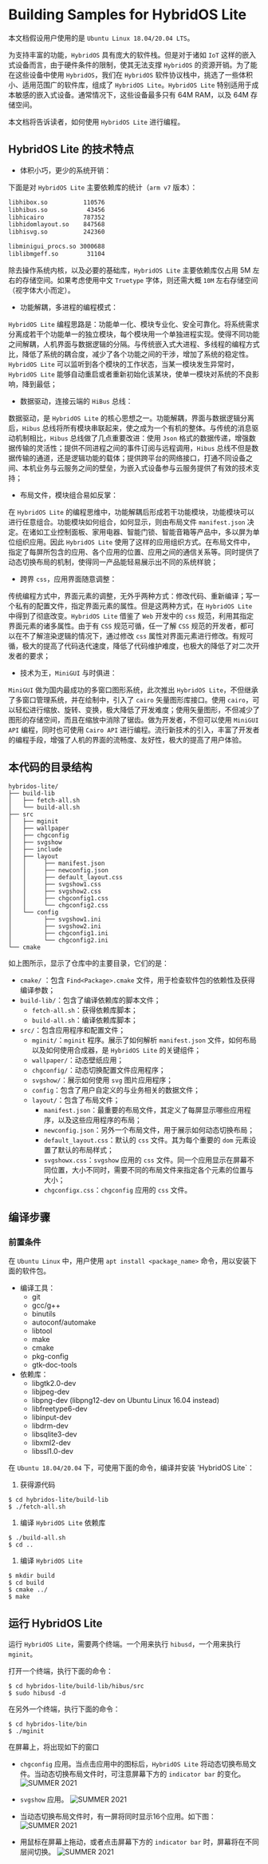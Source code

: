 # Building Samples for HybridOS Lite

本文档假设用户使用的是 `Ubuntu Linux 18.04/20.04 LTS`。

为支持丰富的功能，`HybridOS` 具有庞大的软件栈。但是对于诸如 `IoT` 这样的嵌入式设备而言，由于硬件条件的限制，使其无法支撑 `HybridOS` 的资源开销。为了能在这些设备中使用 `HybridOS`，我们在 `HybridOS` 软件协议栈中，挑选了一些体积小、适用范围广的软件库，组成了 `HybridOS Lite`。`HybridOS Lite` 特别适用于成本敏感的嵌入式设备。通常情况下，这些设备最多只有 64M RAM，以及 64M 存储空间。

本文档将告诉读者，如何使用 `HybridOS Lite` 进行编程。

## HybridOS Lite 的技术特点  

- 体积小巧，更少的系统开销：

下面是对 `HybridOS Lite` 主要依赖库的统计（`arm v7` 版本）：

``` bash
libhibox.so          110576 
libhibus.so           43456 
libhicairo           787352 
libhidomlayout.so    847568
libhisvg.so          242360

libminigui_procs.so 3000688
liblibmgeff.so        31104
```

除去操作系统内核，以及必要的基础库，`HybridOS Lite` 主要依赖库仅占用 5M 左右的存储空间。如果考虑使用中文 `Truetype` 字体，则还需大概 `10M` 左右存储空间（视字体大小而定）。

- 功能解耦，多进程的编程模式：

`HybridOS Lite` 编程思路是：功能单一化、模块专业化、安全可靠化。将系统需求分离成若干个功能单一的独立模块，每个模块用一个单独进程实现。使得不同功能之间解耦，人机界面与数据逻辑的分隔。与传统嵌入式大进程、多线程的编程方式比，降低了系统的耦合度，减少了各个功能之间的干涉，增加了系统的稳定性。`HybridOS Lite` 可以监听到各个模块的工作状态，当某一模块发生异常时，`HybridOS Lite` 能够自动重启或者重新初始化该某块，使单一模块对系统的不良影响，降到最低；

- 数据驱动，连接云端的 `HiBus` 总线：

数据驱动，是 `HybridOS Lite` 的核心思想之一。功能解耦，界面与数据逻辑分离后，`Hibus` 总线将所有模块串联起来，使之成为一个有机的整体。与传统的消息驱动机制相比，`Hibus` 总线做了几点重要改进：使用 `Json` 格式的数据传递，增强数据传输的灵活性；提供不同进程之间的事件订阅与远程调用，`Hibus` 总线不但是数据传输的通道，还是逻辑功能的载体；提供跨平台的网络接口，打通不同设备之间、本机业务与云服务之间的壁垒，为嵌入式设备参与云服务提供了有效的技术支持；

- 布局文件，模块组合易如反掌：

在 `HybridOS Lite` 的编程思维中，功能解耦后形成若干功能模块，功能模块可以进行任意组合。功能模块如何组合，如何显示，则由布局文件 `manifest.json` 决定。在诸如工业控制面板、家用电器、智能门锁、智能音箱等产品中，多以屏为单位组织应用。因此 `HybridOS Lite` 使用了这样的应用组织方式。在布局文件中，指定了每屏所包含的应用、各个应用的位置、应用之间的通信关系等。同时提供了动态切换布局的机制，使得同一产品能轻易展示出不同的系统样貌；

- 跨界 `css`，应用界面随意调整：

传统编程方式中，界面元素的调整，无外乎两种方式：修改代码、重新编译；写一个私有的配置文件，指定界面元素的属性。但是这两种方式，在 `HybridOS Lite` 中得到了彻底改变。`HybridOS Lite` 借鉴了 `Web` 开发中的 `css` 规范，利用其指定界面元素的诸多属性。由于有 `CSS` 规范可循，任一了解 `CSS` 规范的开发者，都可以在不了解渲染逻辑的情况下，通过修改 `css` 属性对界面元素进行修改。有规可循，极大的提高了代码迭代速度，降低了代码维护难度，也极大的降低了对二次开发者的要求；

- 技术为王，`MiniGUI` 与时俱进：

`MiniGUI` 做为国内最成功的多窗口图形系统，此次推出 `HybridOS Lite`，不但继承了多窗口管理系统，并在绘制中，引入了 `cairo` 矢量图形库接口。使用 `cairo`，可以轻松进行缩放、旋转、变换，极大降低了开发难度；使用矢量图形，不但减少了图形的存储空间，而且在缩放中消除了锯齿。做为开发者，不但可以使用 `MiniGUI API` 编程，同时也可使用 `Cairo API` 进行编程。流行新技术的引入，丰富了开发者的编程手段，增强了人机的界面的流畅度、友好性，极大的提高了用户体验。


## 本代码的目录结构  

```
hybridos-lite/
├── build-lib
│   ├── fetch-all.sh
│   └── build-all.sh
├── src
│   ├── mginit
│   ├── wallpaper
│   ├── chgconfig
│   ├── svgshow 
│   ├── include 
│   ├── layout
│   │     ├── manifest.json
│   │     ├── newconfig.json
│   │     ├── default_layout.css
│   │     ├── svgshow1.css
│   │     ├── svgshow2.css
│   │     ├── chgconfig1.css
│   │     └── chgconfig2.css
│   └── config
│         ├── svgshow1.ini
│         ├── svgshow2.ini
│         ├── chgconfig1.ini
│         └── chgconfig2.ini
└── cmake 
```

如上图所示，显示了仓库中的主要目录，它们的是：

- `cmake/` ：包含 `Find<Package>.cmake` 文件，用于检查软件包的依赖性及获得编译参数；
- `build-lib/`：包含了编译依赖库的脚本文件；
  - `fetch-all.sh`：获得依赖库脚本；
  - `build-all.sh`：编译依赖库脚本；
- `src/`：包含应用程序和配置文件；
  - `mginit/`：`mginit` 程序。展示了如何解析 `manifest.json` 文件，如何布局以及如何使用合成器，是 `HybridOS Lite` 的关键组件；
  - `wallpaper/`：动态壁纸应用；
  - `chgconfig/`：动态切换配置文件应用程序；
  - `svgshow/`：展示如何使用 `svg` 图片应用程序；
  - `config`：包含了用户自定义的与业务相关的数据文件；
  - `layout/`：包含了布局文件；
    - `manifest.json`：最重要的布局文件，其定义了每屏显示哪些应用程序，以及这些应用程序的布局；
    - `newconfig.json`：另外一个布局文件，用于展示如何动态切换布局；
    - `default_layout.css`：默认的 `css` 文件。其为每个重要的 `dom` 元素设置了默认的布局样式；
    - `svgshowx.css`：`svgshow` 应用的 `css` 文件。同一个应用显示在屏幕不同位置，大小不同时，需要不同的布局文件来指定各个元素的位置与大小；
    - `chgconfigx.css`：`chgconfig` 应用的 `css` 文件。

## 编译步骤  

### 前置条件

在 `Ubuntu Linux` 中，用户使用 `apt install <package_name>` 命令，用以安装下面的软件包。

* 编译工具：
   * git
   * gcc/g++
   * binutils
   * autoconf/automake
   * libtool
   * make
   * cmake
   * pkg-config
   * gtk-doc-tools
* 依赖库：
   * libgtk2.0-dev
   * libjpeg-dev
   * libpng-dev (libpng12-dev on Ubuntu Linux 16.04 instead)
   * libfreetype6-dev
   * libinput-dev
   * libdrm-dev
   * libsqlite3-dev
   * libxml2-dev
   * libssl1.0-dev

在 `Ubuntu 18.04/20.04` 下，可使用下面的命令，编译并安装 'HybridOS Lite`：

1. 获得源代码

```
$ cd hybridos-lite/build-lib
$ ./fetch-all.sh
```

1. 编译 `HybridOS Lite` 依赖库

```
$ ./build-all.sh
$ cd ..
```

1. 编译 `HybridOS Lite`

```
$ mkdir build
$ cd build
$ cmake ../
$ make
```

## 运行 HybridOS Lite  

运行 `HybridOS Lite`，需要两个终端。一个用来执行 `hibusd`，一个用来执行 `mginit`。

打开一个终端，执行下面的命令：

```
$ cd hybridos-lite/build-lib/hibus/src 
$ sudo hibusd -d
```

在另外一个终端，执行下面的命令：
```
$ cd hybridos-lite/bin 
$ ./mginit
```

在屏幕上，将出现如下的窗口

- `chgconfig` 应用。当点击应用中的图标后，`HybridOS Lite` 将动态切换布局文件。当动态切换布局文件时，可注意屏幕下方的 `indicator bar` 的变化。
![SUMMER 2021](summer2021/figures/chgconfig.png)

- `svgshow` 应用。 
![SUMMER 2021](summer2021/figures/gear.png)

- 当动态切换布局文件时，有一屏将同时显示16个应用。如下图：
![SUMMER 2021](summer2021/figures/multi.png)

- 用鼠标在屏幕上拖动，或者点击屏幕下方的 `indicator bar` 时，屏幕将在不同层间切换。
![SUMMER 2021](summer2021/figures/drag.png)
